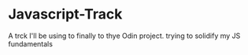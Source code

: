 # Javascript-Track
A trck I'll be using to finally to thye Odin project. trying to solidify my JS fundamentals
